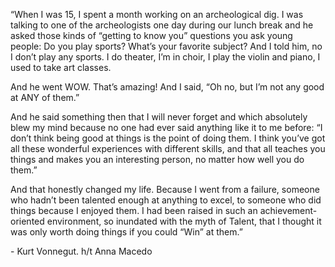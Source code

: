 “When I was 15, I spent a month working on an archeological dig. I was talking to one of the archeologists one day during our lunch break and he asked those kinds of “getting to know you” questions you ask young people: Do you play sports? What’s your favorite subject? And I told him, no I don’t play any sports. I do theater, I’m in choir, I play the violin and piano, I used to take art classes.

And he went WOW. That’s amazing! And I said, “Oh no, but I’m not any good at ANY of them.”

And he said something then that I will never forget and which absolutely blew my mind because no one had ever said anything like it to me before: “I don’t think being good at things is the point of doing them. I think you’ve got all these wonderful experiences with different skills, and that all teaches you things and makes you an interesting person, no matter how well you do them.”

And that honestly changed my life. Because I went from a failure, someone who hadn’t been talented enough at anything to excel, to someone who did things because I enjoyed them. I had been raised in such an achievement-oriented environment, so inundated with the myth of Talent, that I thought it was only worth doing things if you could “Win” at them.”

\- Kurt Vonnegut. h/t Anna Macedo